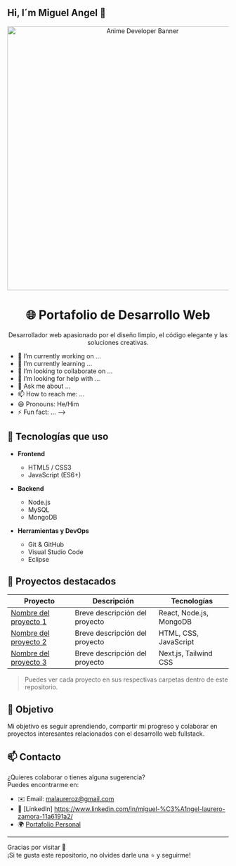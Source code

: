 ## Hi, I´m Miguel Angel 👋
<p align="center">
  <img src="https://raw.githubusercontent.com/saadeghi/files/main/anime-programmer-banner.png" alt="Anime Developer Banner" width="600"/>
</p>

<h1 align="center">🌐 Portafolio de Desarrollo Web</h1>
<p align="center">Desarrollador web apasionado por el diseño limpio, el código elegante y las soluciones creativas.</p>


- 🔭 I’m currently working on ...
- 🌱 I’m currently learning ...
- 👯 I’m looking to collaborate on ...
- 🤔 I’m looking for help with ...
- 💬 Ask me about ...
- 📫 How to reach me: ...
- 😄 Pronouns: He/Him
- ⚡ Fun fact: ...
-->

## 🧰 Tecnologías que uso

- **Frontend**
  - HTML5 / CSS3
  - JavaScript (ES6+)


- **Backend**
  - Node.js
  - MySQL
  - MongoDB

- **Herramientas y DevOps**
  - Git & GitHub
  - Visual Studio Code
  - Eclipse

## 📁 Proyectos destacados

| Proyecto | Descripción | Tecnologías |
|---------|-------------|-------------|
| [Nombre del proyecto 1](#) | Breve descripción del proyecto | React, Node.js, MongoDB |
| [Nombre del proyecto 2](#) | Breve descripción del proyecto | HTML, CSS, JavaScript |
| [Nombre del proyecto 3](#) | Breve descripción del proyecto | Next.js, Tailwind CSS |

> Puedes ver cada proyecto en sus respectivas carpetas dentro de este repositorio.

## 🎯 Objetivo

Mi objetivo es seguir aprendiendo, compartir mi progreso y colaborar en proyectos interesantes relacionados con el desarrollo web fullstack.

## 📫 Contacto

¿Quieres colaborar o tienes alguna sugerencia?  
Puedes encontrarme en:

- ✉️ Email: malaureroz@gmail.com  
- 💼 [LinkedIn] https://www.linkedin.com/in/miguel-%C3%A1ngel-laurero-zamora-11a6191a2/
- 🌍 [Portafolio Personal](https://tuportafolio.com)

---

Gracias por visitar 🚀  
¡Si te gusta este repositorio, no olvides darle una ⭐ y seguirme!
